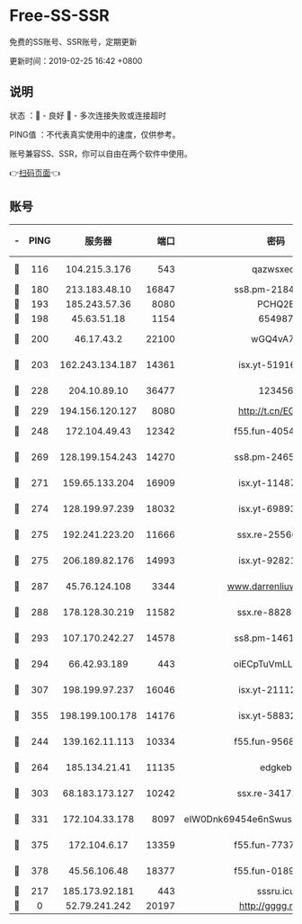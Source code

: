 # Free-SS-SSR

免费的SS账号、SSR账号，定期更新

更新时间：2019-02-25 16:42 +0800

## 说明

状态     ：🙂 - 良好 🙁 - 多次连接失败或连接超时

PING值   ：不代表真实使用中的速度，仅供参考。

账号兼容SS、SSR，你可以自由在两个软件中使用。

👉[扫码页面](https://liesauer.github.io/free-ss-ssr.github.io/)👈

## 账号

|-|PING|服务器|端口|密码|加密方式|区域|
|:----:|:----:|:-----:|-----:|:----:|:----:|:----:|
|🙂|116|104.215.3.176|543|qazwsxedc|aes-256-gcm|JP|
|🙂|180|213.183.48.10|16847|ss8.pm-21844006|rc4-md5|RU|
|🙂|193|185.243.57.36|8080|PCHQ2E|rc4-md5|US|
|🙂|198|45.63.51.18|1154|654987|chacha20|US|
|🙂|200|46.17.43.2|22100|wGQ4vA7D|aes-256-gcm|RU|
|🙂|203|162.243.134.187|14361|isx.yt-51916584|aes-256-cfb|US|
|🙂|228|204.10.89.10|36477|123456|aes-256-cfb|US|
|🙂|229|194.156.120.127|8080|http://t.cn/EGJIyrl|rc4-md5|RU|
|🙂|248|172.104.49.43|12342|f55.fun-40543073|aes-256-cfb|SG|
|🙂|269|128.199.154.243|14270|ss8.pm-24650269|aes-256-cfb|SG|
|🙂|271|159.65.133.204|16909|isx.yt-11487806|aes-256-cfb|SG|
|🙂|274|128.199.97.239|18032|isx.yt-69893978|aes-256-cfb|SG|
|🙂|275|192.241.223.20|11666|ssx.re-25566820|aes-256-cfb|US|
|🙂|275|206.189.82.176|14993|isx.yt-92821562|aes-256-cfb|SG|
|🙂|287|45.76.124.108|3344|www.darrenliuwei.com|aes-256-cfb|AU|
|🙂|288|178.128.30.219|11582|ssx.re-88285477|aes-256-cfb|SG|
|🙂|293|107.170.242.27|14578|ss8.pm-14613158|aes-256-cfb|US|
|🙂|294|66.42.93.189|443|oiECpTuVmLLxk4Ts|aes-256-cfb|US|
|🙂|307|198.199.97.237|16046|isx.yt-21112673|aes-256-cfb|US|
|🙂|355|198.199.100.178|14176|isx.yt-58832858|aes-256-cfb|US|
|🙂|244|139.162.11.113|10334|f55.fun-95689731|aes-256-cfb|SG|
|🙂|264|185.134.21.41|11135|edgkeb|aes-256-cfb|GB|
|🙂|303|68.183.173.127|10242|ssx.re-34172172|aes-256-cfb|US|
|🙂|331|172.104.33.178|8097|eIW0Dnk69454e6nSwuspv9DmS201tQ0D|aes-256-cfb|SG|
|🙂|375|172.104.6.17|13359|f55.fun-77379791|aes-256-cfb|US|
|🙂|378|45.56.106.48|18377|f55.fun-01898711|aes-256-cfb|US|
|🙁|217|185.173.92.181|443|sssru.icu|rc4-md5|RU|
|🙁|0|52.79.241.242|20197|http://gggg.rocks|chacha20|KR|

